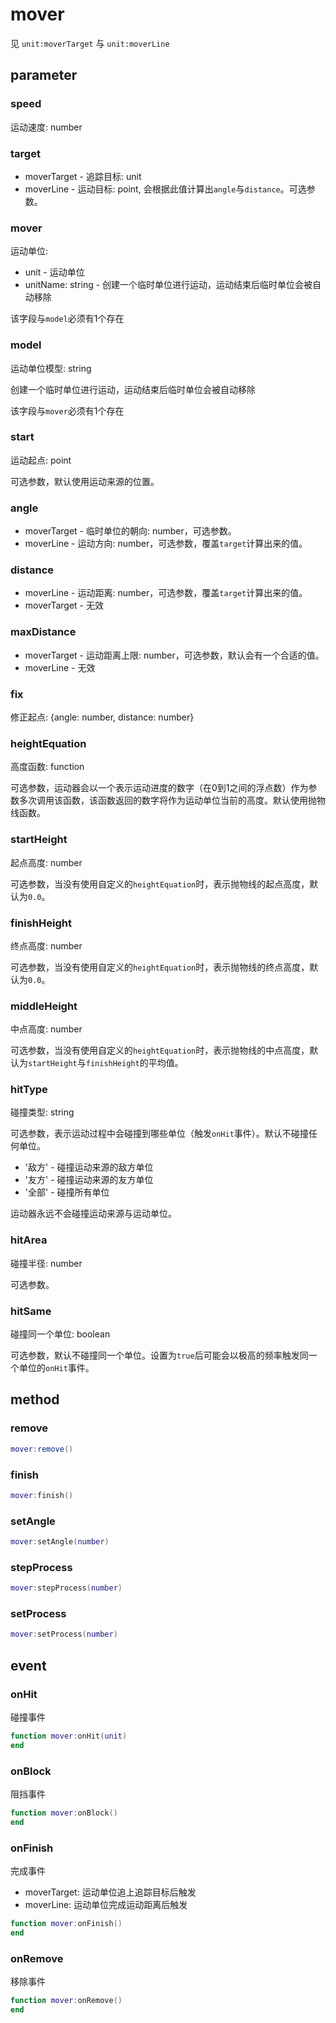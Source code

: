 # mover
见 `unit:moverTarget` 与 `unit:moverLine`

## parameter

### speed
运动速度: number

### target
* moverTarget - 追踪目标: unit
* moverLine - 运动目标: point, 会根据此值计算出`angle`与`distance`。可选参数。

### mover
运动单位:
* unit - 运动单位
* unitName: string - 创建一个临时单位进行运动，运动结束后临时单位会被自动移除

该字段与`model`必须有1个存在

### model
运动单位模型: string

创建一个临时单位进行运动，运动结束后临时单位会被自动移除

该字段与`mover`必须有1个存在

### start
运动起点: point

可选参数，默认使用运动来源的位置。

### angle
* moverTarget - 临时单位的朝向: number，可选参数。
* moverLine - 运动方向: number，可选参数，覆盖`target`计算出来的值。

### distance
* moverLine - 运动距离: number，可选参数，覆盖`target`计算出来的值。
* moverTarget - 无效

### maxDistance
* moverTarget - 运动距离上限: number，可选参数，默认会有一个合适的值。
* moverLine - 无效

### fix
修正起点: {angle: number, distance: number}

### heightEquation
高度函数: function

可选参数，运动器会以一个表示运动进度的数字（在0到1之间的浮点数）作为参数多次调用该函数，该函数返回的数字将作为运动单位当前的高度。默认使用抛物线函数。

### startHeight
起点高度: number

可选参数，当没有使用自定义的`heightEquation`时，表示抛物线的起点高度，默认为`0.0`。

### finishHeight
终点高度: number

可选参数，当没有使用自定义的`heightEquation`时，表示抛物线的终点高度，默认为`0.0`。

### middleHeight
中点高度: number

可选参数，当没有使用自定义的`heightEquation`时，表示抛物线的中点高度，默认为`startHeight`与`finishHeight`的平均值。

### hitType
碰撞类型: string

可选参数，表示运动过程中会碰撞到哪些单位（触发`onHit`事件）。默认不碰撞任何单位。

* '敌方' - 碰撞运动来源的敌方单位
* '友方' - 碰撞运动来源的友方单位
* '全部' - 碰撞所有单位

运动器永远不会碰撞运动来源与运动单位。

### hitArea
碰撞半径: number

可选参数。

### hitSame
碰撞同一个单位: boolean

可选参数，默认不碰撞同一个单位。设置为`true`后可能会以极高的频率触发同一个单位的`onHit`事件。

## method

### remove
```lua
mover:remove()
```

### finish
```lua
mover:finish()
```

### setAngle
```lua
mover:setAngle(number)
```

### stepProcess
```lua
mover:stepProcess(number)
```

### setProcess
```lua
mover:setProcess(number)
```

## event

### onHit
碰撞事件

```lua
function mover:onHit(unit)
end
```

### onBlock
阻挡事件

```lua
function mover:onBlock()
end
```

### onFinish
完成事件

* moverTarget: 运动单位追上追踪目标后触发
* moverLine: 运动单位完成运动距离后触发

```lua
function mover:onFinish()
end
```

### onRemove
移除事件

```lua
function mover:onRemove()
end
```
